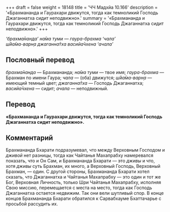 +++
draft = false
weight = 18148
title = 'ЧЧ Мадхйа 10.166'
description = '«Брахмананда и Гаурахари движутся, тогда как темноликий Господь Джаганнатха сидит неподвижно».'
summary = '«Брахмананда и Гаурахари движутся, тогда как темноликий Господь Джаганнатха сидит неподвижно».'
+++

_‘брахма̄нанда’ на̄ма туми — гаура-брахма ‘чала’  
ш́йа̄ма-варн̣а джаганна̄тха васийа̄чхена ‘ачала’_

## Пословный перевод

_брахма̄нанда_ — Брахмананда; _на̄ма_ _туми_ — твое имя; _гаура_\-_брахма_ — Брахман по имени Гаура; _чала_ — (оба) движутся; _ш́йа̄ма_\-_варн̣а_ — имеющий темный цвет; _джаганна̄тха_ — Господь Джаганнатха; _васийа̄чхена_ — сидит; _ачала_ — неподвижный.

## Перевод

**«Брахмананда и Гаурахари движутся, тогда как темноликий Господь Джаганнатха сидит неподвижно».**

## Комментарий

Брахмананда Бхарати подразумевал, что между Верховным Господом и _дживой_ нет разницы, тогда как Чайтанья Махапрабху намеревался показать, что и Он Сам, и Брахмананда Бхарати — это _дживы_ и что, хотя _дживы_ суть Брахман, их много, а Верховный Господь, Верховный Брахман, — один. С другой стороны, Брахмананда Бхарати хотел сказать, что Джаганнатха и Чайтанья Махапрабху — это один и тот же Бог, Верховная Личность, только Шри Чайтанья Махапрабху, исполняя Свою миссию, перемещается с места на место, тогда как Господь Джаганнатха остается недвижим. Так они вели шутливый спор. В конце концов Брахмананда Бхарати обратился к Сарвабхауме Бхаттачарье с просьбой рассудить их.
